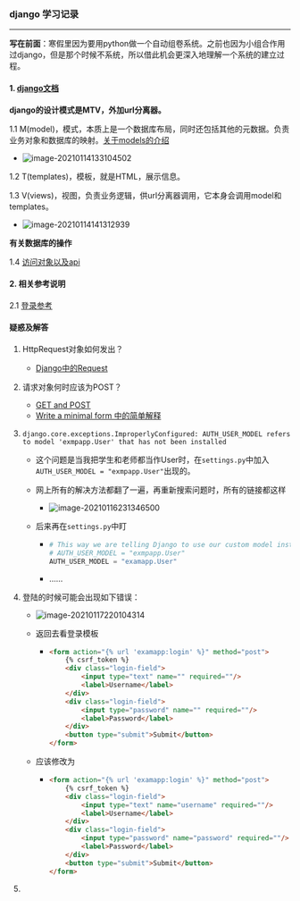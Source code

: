 ### django 学习记录

***

**写在前面**：寒假里因为要用python做一个自动组卷系统。之前也因为小组合作用过django，但是那个时候不系统，所以借此机会更深入地理解一个系统的建立过程。







#### 1. [django文档](https://docs.djangoproject.com/en/3.0/intro/)

**django的设计模式是MTV，外加url分离器。**

1.1 M(model)，模式，本质上是一个数据库布局，同时还包括其他的元数据。负责业务对象和数据库的映射。[关于models的介绍](https://docs.djangoproject.com/en/3.0/topics/db/models/)

* ![image-20210114133104502](C:\Users\ASUS\AppData\Roaming\Typora\typora-user-images\image-20210114133104502.png)

1.2 T(templates)，模板，就是HTML，展示信息。

1.3 V(views)，视图，负责业务逻辑，供url分离器调用，它本身会调用model和templates。

* ![image-20210114141312939](C:\Users\ASUS\AppData\Roaming\Typora\typora-user-images\image-20210114141312939.png)

**有关数据库的操作**

1.4 [访问对象以及api](https://docs.djangoproject.com/en/3.0/intro/tutorial02/#introducing-the-django-admin)



#### 2. 相关参考说明

2.1 [登录参考](https://blog.csdn.net/qq_41325698/article/details/102591169)





#### 疑惑及解答

1. HttpRequest对象如何发出？
   
   * [Django中的Request](https://blog.csdn.net/u014745194/article/details/73850614)
   
2. 请求对象何时应该为POST？
   * [GET and POST](https://docs.djangoproject.com/en/3.1/topics/forms/)
   * [Write a minimal form 中的简单解释](https://docs.djangoproject.com/en/3.1/intro/tutorial04/#write-a-minimal-form)
   
3. `django.core.exceptions.ImproperlyConfigured: AUTH_USER_MODEL refers to model 'exmpapp.User' that has not been installed`

   * 这个问题是当我把学生和老师都当作User时，在`settings.py`中加入`AUTH_USER_MODEL = "exmpapp.User"`出现的。

   * 网上所有的解决方法都翻了一遍，再重新搜索问题时，所有的链接都这样

     * ![image-20210116231346500](C:\Users\ASUS\AppData\Roaming\Typora\typora-user-images\image-20210116231346500.png)

   * 后来再在`settings.py`中盯

     * ```python
       # This way we are telling Django to use our custom model instead the default one.
       # AUTH_USER_MODEL = "exmpapp.User"
       AUTH_USER_MODEL = "examapp.User"
       ```

     * ……
   
4. 登陆的时候可能会出现如下错误：

   * ![image-20210117220104314](C:\Users\ASUS\AppData\Roaming\Typora\typora-user-images\image-20210117220104314.png)

   * 返回去看登录模板

     * ```html
       <form action="{% url 'examapp:login' %}" method="post">
           {% csrf_token %}
           <div class="login-field">
               <input type="text" name="" required=""/>
               <label>Username</label>
           </div>
           <div class="login-field">
               <input type="password" name="" required=""/>
               <label>Password</label>
           </div>
           <button type="submit">Submit</button>
       </form>
       ```

   * 应该修改为

     * ```html
       <form action="{% url 'examapp:login' %}" method="post">
           {% csrf_token %}
           <div class="login-field">
               <input type="text" name="username" required=""/>
               <label>Username</label>
           </div>
           <div class="login-field">
               <input type="password" name="password" required=""/>
               <label>Password</label>
           </div>
           <button type="submit">Submit</button>
       </form>
       ```

5. 



